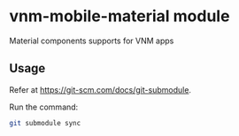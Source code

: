 # vnm-mobile-material module

Material components supports for VNM apps

## Usage

Refer at https://git-scm.com/docs/git-submodule.

Run the command:

```bash
git submodule sync
```